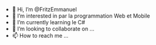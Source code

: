 - 👋 Hi, I’m @FritzEmmanuel
- 👀 I’m interested in  par la programmation Web et Mobile
- 🌱 I’m currently learning  le C#
- 💞️ I’m looking to collaborate on ...
- 📫 How to reach me ...

<!---
FritzEmmanuel/FritzEmmanuel is a ✨ special ✨ repository because its `README.md` (this file) appears on your GitHub profile.
You can click the Preview link to take a look at your changes.
--->
